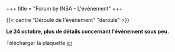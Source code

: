 +++
title = "Forum by INSA - L'événement"
+++

{{< centre "Déroulé de l'événement" "deroule" >}}

**Le 24 octobre, plus de détails concernant l'événement sous peu.**


Télécharger la plaquette [ici](https://drive.google.com/file/d/1-IXNLbm4jLWMFcwTMqA1zTXhMDw1nFW_/view?usp=drive_link)


